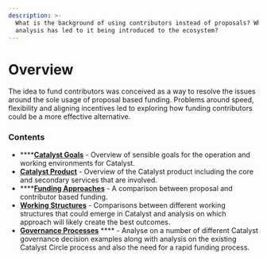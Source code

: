 ```yaml
---
description: >-
  What is the background of using contributors instead of proposals? What
  analysis has led to it being introduced to the ecosystem?
---
```


# Overview

The idea to fund contributors was conceived as a way to resolve the issues around the sole usage of proposal based funding. Problems around speed, flexibility and aligning incentives led to exploring how funding contributors could be a more effective alternative.



### Contents

* ****[**Catalyst Goals**](catalyst-goals.md) - Overview of sensible goals for the operation and working environments for Catalyst.&#x20;
* [**Catalyst Product**](catalyst-ecosystem-goals.md) - Overview of the Catalyst product including the core and secondary services that are involved.
* ****[**Funding Approaches**](funding-approaches.md) - A comparison between proposal and contributor based funding.
* [**Working Structures**](working-structures/) - Comparisons between different working structures that could emerge in Catalyst and analysis on which approach will likely create the best outcomes.
* [**Governance Processes**](governance-processes.md) **** - Analyse on a number of different Catalyst governance decision examples along with analysis on the existing Catalyst Circle process and also the need for a rapid funding process.
